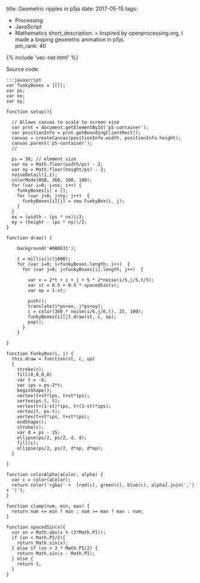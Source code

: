 title: Geometric ripples in p5js
date: 2017-05-15
tags:
  - Processing
  - JavaScript
  - Mathematics
short_description: >
  Inspired by openprocessing.org, I made a looping geometric animation in p5js.  
pin_rank: 40

{% include 'vec-net.html' %}

Source code:

    :::javascript
    var funkyBoxes = [[]];
    var ps;
    var ox;
    var oy;

    function setup(){

      // Allows canvas to scale to screen size
      var prnt = document.getElementById('p5-container');
      var positionInfo = prnt.getBoundingClientRect();
      canvas = createCanvas(positionInfo.width, positionInfo.height);
      canvas.parent('p5-container');
      //

      ps = 30; // element size
      var nx = Math.floor(width/ps) - 2;
      var ny = Math.floor(height/ps) - 2;
      noiseDetail(1,1);
      colorMode(HSB, 360, 100, 100);
      for (var i=0; i<nx; i++) {
        funkyBoxes[i] = [];
        for (var j=0; j<ny; j++)  {
          funkyBoxes[i][j] = new FunkyBox(i, j);
        }
      }
      ox = (width - (ps * nx))/2;
      oy = (height - (ps * ny))/2;
    }

    function draw() {

        background('#0B0E31');

        t = millis()/(1000);
        for (var i=0; i<funkyBoxes.length; i++)  {
          for (var j=0; j<funkyBoxes[i].length; j++)  {

            var v = 2*t + i + j + 5 * 2*noise(i/5,j/5,t/5);
            var st = 0.5 + 0.5 * spacedSin(v);
            var op = 1-st;

            push();
            translate(i*ps+ox, j*ps+oy);
            c = color(360 * noise(i/6,j/6,t), 25, 100);
            funkyBoxes[i][j].draw(st, c, op);
            pop();
          }
        }

    }

    function FunkyBox(i, j) {
      this.draw = function(st, c, op)
      {
        stroke(c);
        fill(0,0,0,0)
        var t = -8;
        var ips = ps-2*t;
        beginShape();
        vertex(t+st*ips, t+st*ips);
        vertex(ps-t, t);
        vertex(t+(1-st)*ips, t+(1-st)*ips);
        vertex(t, ps-t);
        vertex(t+st*ips, t+st*ips);
        endShape();
        stroke(c);
        var d = ps - 15;
        ellipse(ps/2, ps/2, d, d);
        fill(c);
        ellipse(ps/2, ps/2, d*op, d*op);
      }

    }

    function colorAlpha(aColor, alpha) {
      var c = color(aColor);
      return color('rgba(' +  [red(c), green(c), blue(c), alpha].join(',') + ')');
    }

    function clamp(num, min, max) {
      return num <= min ? min : num >= max ? max : num;
    }

    function spacedSin(x){
      var xn = Math.abs(x % (2*Math.PI));
      if (xn < Math.PI/2){
        return Math.sin(x);
      } else if (xn > 3 * Math.PI/2) {
        return Math.sin(x - Math.PI);
      } else {
        return 1;
      }
    }
